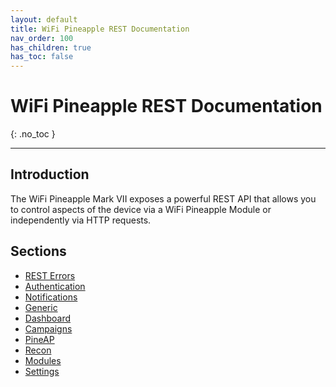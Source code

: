 ```yaml
---
layout: default
title: WiFi Pineapple REST Documentation
nav_order: 100
has_children: true
has_toc: false
---
```


# WiFi Pineapple REST Documentation
{: .no_toc }

---

## Introduction
The WiFi Pineapple Mark VII exposes a powerful REST API that allows you to control aspects of the device via a WiFi Pineapple Module or independently via HTTP requests.

## Sections
- [REST Errors](errors/errors.md)
- [Authentication](authentication/authentication.md)
- [Notifications](notifications/notifications.md)
- [Generic](generic/generic.md)
- [Dashboard](dashboard/dashboard.md)
- [Campaigns](campaigns/campaigns.md)
- [PineAP](pineap/pineap.md)
- [Recon](recon/recon.md)
- [Modules](modules/modules.md)
- [Settings](settings/settings.md)


